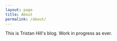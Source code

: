 ```yaml
---
layout: page
title: About
permalink: /about/
---
```


This is Tristan Hill's blog.  Work in progress as ever.
